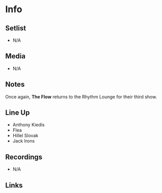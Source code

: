 # Info

## Setlist

* N/A

## Media

* N/A

## Notes

Once again, **The Flow** returns to the Rhythm Lounge for their third show.

## Line Up

* Anthony Kiedis
* Flea
* Hillel Slovak
* Jack Irons
  
## Recordings

* N/A

## Links

